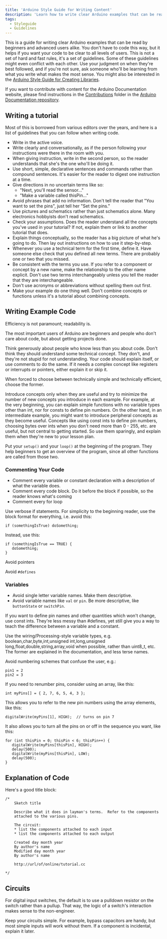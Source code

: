 ```yaml
---
title: 'Arduino Style Guide for Writing Content'
description: 'Learn how to write clear Arduino examples that can be read by beginners and advanced users alike.'
tags: 
  - Styleguide
  - Guidelines
---
```



This is a guide for writing clear Arduino examples that can be read by beginners and advanced users alike. You don't have to code this way, but it helps if you want your code to be clear to all levels of users. This is not a set of hard and fast rules, it's a set of guidelines. Some of these guidelines might even conflict with each other. Use your judgment on when they're best followed, and if you're not sure, ask someone who'll be learning from what you write what makes the most sense. You might also be interested in the [Arduino Style Guide for Creating Libraries](/learn/contributions/arduino-library-style-guide).

If you want to contribute with content for the Arduino Documentation website, please find instructions in the [Contributions]() folder in the [Arduino Documentation repository](https://github.com/arduino/docs-content).

## Writing a tutorial

Most of this is borrowed from various editors over the years, and here is a list of guidelines that you can follow when writing code.

- Write in the active voice.
- Write clearly and conversationally, as if the person following your instructions were there in the room with you.
- When giving instruction, write in the second person, so the reader understands that she's the one who'll be doing it.
- Use short, simple, declarative sentences and commands rather than compound sentences. It's easier for the reader to digest one instruction at a time.
- Give directions in no uncertain terms like so:
  - "Next, you'll read the sensor..."
  - "Make a variable called thisPin..."
- Avoid phrases that add no information. Don't tell the reader that "You want to set the pins", just tell her "Set the pins."
- Use pictures and schematics rather than just schematics alone. Many electronics hobbyists don't read schematics.
- Check your assumptions. Does the reader understand all the concepts you've used in your tutorial? If not, explain them or link to another tutorial that does.
- Explain things conceptually, so the reader has a big picture of what he's going to do. Then lay out instructions on how to use it step-by-step.
- Whenever you use a technical term for the first time, define it. Have someone else check that you defined all new terms. There are probably one or two that you missed.
- Be consistent with the terms you use. If you refer to a component or concept by a new name, make the relationship to the other name explicit. Don't use two terms interchangeably unless you tell the reader that they are interchangeable.
- Don't use acronyms or abbreviations without spelling them out first.
- Make your example do one thing well. Don't combine concepts or functions unless it's a tutorial about combining concepts.

## Writing Example Code
Efficiency is not paramount; readability is.

The most important users of Arduino are beginners and people who don't care about code, but about getting projects done.

Think generously about people who know less than you about code. Don't think they should understand some technical concept. They don't, and they're not stupid for not understanding. Your code should explain itself, or use comments to do the same. If it needs a complex concept like registers or interrupts or pointers, either explain it or skip it.

When forced to choose between technically simple and technically efficient, choose the former.

Introduce concepts only when they are useful and try to minimize the number of new concepts you introduce in each example. For example, at the very beginning, you can explain simple functions with no variable types other than int, nor for consts to define pin numbers. On the other hand, in an intermediate example, you might want to introduce peripheral concepts as they become useful. Concepts like using const ints to define pin numbers, choosing bytes over ints when you don't need more than 0 - 255, etc. are useful, but not central to getting started. So use them sparingly, and explain them when they're new to your lesson plan.

Put your `setup()` and your `loop()` at the beginning of the program. They help beginners to get an overview of the program, since all other functions are called from those two.

### Commenting Your Code

- Comment every variable or constant declaration with a description of what the variable does.
- Comment every code block. Do it before the block if possible, so the reader knows what's coming
- Comment every for loop

Use verbose if statements. For simplicity to the beginning reader, use the block format for everything, i.e. avoid this:

```
if (somethingIsTrue) doSomething;
```

Instead, use this:

```
if (somethingIsTrue == TRUE) {
   doSomething;
}
```

Avoid pointers

Avoid `#defines`

### Variables

- Avoid single letter variable names. Make them descriptive.
- Avoid variable names like `val` or `pin`. Be more descriptive, like `buttonState` or `switchPin`.

If you want to define pin names and other quantities which won't change, use const ints. They're less messy than #defines, yet still give you a way to teach the difference between a variable and a constant.

Use the wiring/Processing-style variable types, e.g. boolean,char,byte,int,unsigned int,long,unsigned long,float,double,string,array,void when possible, rather than uint8_t, etc. The former are explained in the documentation, and less terse names.

Avoid numbering schemes that confuse the user, e.g.:

```
pin1 = 2
pin2 = 3
```

If you need to renumber pins, consider using an array, like this:

```
int myPins[] = { 2, 7, 6, 5, 4, 3 };
```

This allows you to refer to the new pin numbers using the array elements, like this:

```
digitalWrite(myPins[1], HIGH);  // turns on pin 7
```

It also allows you to turn all the pins on or off in the sequence you want, like this:

```
for (int thisPin = 0; thisPin < 6; thisPin++) {
   digitalWrite(myPins[thisPin], HIGH);
   delay(500);
   digitalWrite(myPins[thisPin], LOW);
   delay(500);
}
```

## Explanation of Code

Here's a good title block:

```		
/*
	Sketch title

	Describe what it does in layman's terms.  Refer to the components
	attached to the various pins.

	The circuit:
	* list the components attached to each input
	* list the components attached to each output

	Created day month year
	By author's name
	Modified day month year
	By author's name

	http://url/of/online/tutorial.cc

*/
```

## Circuits

For digital input switches, the default is to use a pulldown resistor on the switch rather than a pullup. That way, the logic of a switch's interaction makes sense to the non-engineer.

Keep your circuits simple. For example, bypass capacitors are handy, but most simple inputs will work without them. If a component is incidental, explain it later.
